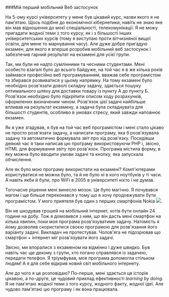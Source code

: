 
###Мій перший мобільний Веб застосунок

На 5-ому курсі університету у мене був цікавий курс, назви якого я не пам'ятаю. Щось подібне до економічної кібернетики, навіть не знаю яке він мав відношення до моєї спеціальності, телекомунікації. Я не можу пригадати жодної теми з того курсу, як і з більшості інших університетських курсів (тому я виступаю проти вітчизняної вищої освіти, для мене то марнування часу). Але дуже добре пригадую екзамен, для якого я вперше розробив мобільний веб застосунок і забезпечив гарний результат на екзамені для усієї групи.


Так, ми були не надто сумлінними та чесними студентами. Мені особисто взагалі було до всього байдуже, на той час я в же кілька років займався професійно веб програмуванням, вважав себе програмістом та збирався розвиватися у цьому напрямку. На тому екзамені було необхідно розв'язати доволі складну задачу, здається пошуку оптимального шляху для доставки товару із пункту А до пункту Б. Розв'язок необхідно було підкріпити описом ходу розрахунків, оформлених визначеним чином. Розв'язок цієї задачі найбільше впливав на результат екзамену, а задача була складнувата для більшості студентів, особливо в умовах стресу, який завжди наповнює екзамен.


Як я уже згадував, я був на той час веб програмістом і мені стало цікаво не просто розв'язати задачу, а написати програму, яка б розв'язувала задачу та автоматично формувала звіт про хід розв'язку. Посидівши деякий час я таки написав цю програму використовуючи PHP і, звісно, HTML для формування звіту про розв'язок. Програма містила форму, в яку можна було вводити умови задачі та кнопку, яка запускала обчислення.


Але як було мою програму використати на екзамені? Комп'ютерами користуватися не можна було, та й не було ні в кого ноутбуків у ті часи. А навіть якби й були, про WiFi в 2005 в університеті ніхто і не думав.

Тогочасне рішення мені винесло мозок. Це було магічно. Я почувався магом і ще більше переконався у тому що я хочу продовжувати бути програмістом. У мого приятеля був один з перших смартфонів Nokia ![](http://www.ixbt.com/mobile/images/nokia/7650/7650.jpg). 

Він не шкодував грошей на мобільний інтернет, хотів бути онлайн 24 години на добу. Тож я домовився з ним, що він дасть мені смартфон на кілька хвилин, поки моя програма розв'язуватиме задачу. Натомість я йому дозволив скористатися своєю програмою для розв'язання його варіанту задачі. Викладач не протестував. Чолов'яга не підозрював що смартфон + інтернет міг розв'язувати його задачі.

Звісно, ми впоралися з екзаменом на відмінно і дуже швидко. Був навіть час ще декому з групи, хто погано справлявся із задачею, передати телефон. Я тріумфував, моя програма допомогла стільком людям! А я для себе відкрив новий світ мобільного інтернету.

Але до чого я це розповідаю? По-перше, мені здається ця історія цікавою, а по-друге, це чудовий приклад ефективності *learning by doing*. Я не пам'ятаю жодної теми з того курсу, жодного факту, жодної ідеї. Але чудово пам'ятаю цю програму і як вона працювала.
